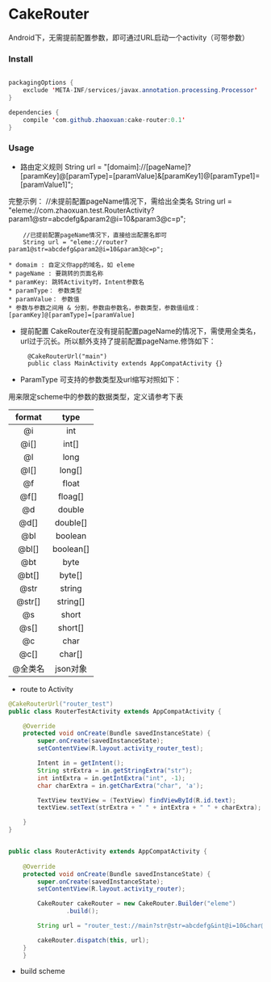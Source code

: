# CakeRouter

Android下，无需提前配置参数，即可通过URL启动一个activity（可带参数）

### Install

```java

packagingOptions {
	exclude 'META-INF/services/javax.annotation.processing.Processor'
}

dependencies {
	compile 'com.github.zhaoxuan:cake-router:0.1'
}

```

### Usage

* 路由定义规则
        String url = "[domaim]://[pageName]?[paramKey]@[paramType]=[paramValue]&[paramKey1]@[paramType1]=[paramValue1]";
        
 完整示例： 
 		//未提前配置pageName情况下，需给出全类名
 		String url = "eleme://com.zhaoxuan.test.RouterActivity?param1@str=abcdefg&param2@i=10&param3@c=p";
        
        //已提前配置pageName情况下，直接给出配置名即可
 		String url = "eleme://router?param1@str=abcdefg&param2@i=10&param3@c=p";

	* domaim : 自定义你app的域名，如 eleme
	* pageName : 要跳转的页面名称
	* paramKey: 跳转Activity时，Intent参数名
	* paramType： 参数类型
	* paramValue： 参数值
	* 参数与参数之间用 & 分割，参数由参数名，参数类型，参数值组成：[paramKey]@[paramType]=[paramValue]

* 提前配置
CakeRouter在没有提前配置pageName的情况下，需使用全类名，url过于沉长。所以额外支持了提前配置pageName.修饰如下：

		@CakeRouterUrl("main")
		public class MainActivity extends AppCompatActivity {}

* ParamType
可支持的参数类型及url缩写对照如下：

用来限定scheme中的参数的数据类型，定义请参考下表

|format|type|
|:-:|:-:|
|@i|int|
|@i[]|int[]|
|@l|long|
|@l[]|long[]|
|@f|float|
|@f[]|floag[]|
|@d|double|
|@d[]|double[]|
|@bl|boolean|
|@bl[]|boolean[]|
|@bt|byte|
|@bt[]|byte[]|
|@str|string|
|@str[]|string[]|
|@s|short|
|@s[]|short[]|
|@c|char|
|@c[]|char[]|
|@全类名|json对象|



* route to Activity

```java
@CakeRouterUrl("router_test")
public class RouterTestActivity extends AppCompatActivity {

    @Override
    protected void onCreate(Bundle savedInstanceState) {
        super.onCreate(savedInstanceState);
        setContentView(R.layout.activity_router_test);

        Intent in = getIntent();
        String strExtra = in.getStringExtra("str");
        int intExtra = in.getIntExtra("int", -1);
        char charExtra = in.getCharExtra("char", 'a');

        TextView textView = (TextView) findViewById(R.id.text);
        textView.setText(strExtra + " " + intExtra + " " + charExtra);

    }
}


public class RouterActivity extends AppCompatActivity {
    
    @Override
    protected void onCreate(Bundle savedInstanceState) {
        super.onCreate(savedInstanceState);
        setContentView(R.layout.activity_router);

        CakeRouter cakeRouter = new CakeRouter.Builder("eleme")
                .build();

        String url = "router_test://main?str@str=abcdefg&int@i=10&char@c=p";

        cakeRouter.dispatch(this, url);
    }
    }

```

* build scheme

```java


